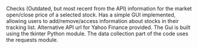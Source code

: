 Checks (Outdated, but most recent from the API) information for the market open/close price of a selected stock. Has a simple GUI implemented, allowing users to add/remove/access information about stocks in their tracking list. Alternative API url for Yahoo Finance provided. The Gui is built using the tkinter Python module. The data collection part of the code uses the requests module.
